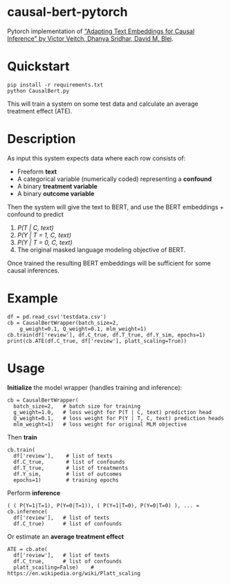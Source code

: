 # causal-bert-pytorch
Pytorch implementation of ["Adapting Text Embeddings for Causal Inference" by Victor Veitch, Dhanya Sridhar, David M. Blei](https://arxiv.org/pdf/1905.12741.pdf). 

# Quickstart

```
pip install -r requirements.txt
python CausalBert.py
```

This will train a system on some test data and calculate an average treatment effect (ATE). 

# Description

As input this system expects data where each row consists of:
* Freeform **text**
* A categorical variable (numerically coded) representing a **confound**
* A binary **treatment variable**
* A binary **outcome variable**

Then the system will give the text to BERT, and use the BERT embeddings + confound to predict
1) _P(T | C, text)_ 
2) _P(Y | T = 1, C, text)_
3) _P(Y | T = 0, C, text)_
4) The original masked language modeling objective of BERT. 

Once trained the resulting BERT embeddings will be sufficient for some causal inferences. 

# Example

```
df = pd.read_csv('testdata.csv')
cb = CausalBertWrapper(batch_size=2,
    g_weight=0.1, Q_weight=0.1, mlm_weight=1)
cb.train(df['review'], df.C_true, df.T_true, df.Y_sim, epochs=1)
print(cb.ATE(df.C_true, df['review'], platt_scaling=True))
```


# Usage

**Initialize** the model wrapper (handles training and inference):

```    
cb = CausalBertWrapper(
  batch_size=2,   # batch size for training
  g_weight=1.0,   # loss weight for P(T | C, text) prediction head
  Q_weight=0.1,   # loss weight for P(Y | T, C, text) prediction heads
  mlm_weight=1)   # loss weight for original MLM objective
```

Then **train**
```
cb.train(
  df['review'],    # list of texts
  df.C_true,       # list of confounds
  df.T_true,       # list of treatments
  df.Y_sim,        # list of outcomes
  epochs=1)        # training epochs
```

Perform **inference**

```
( ( P(Y=1|T=1), P(Y=0|T=1)), ( P(Y=1|T=0), P(Y=0|T=0) ), ... =  cb.inference(
  df['review'],   # list of texts
  df.C_true)      # list of confounds
```

Or estimate an **average treatment effect**

```
ATE = cb.ate(
  df['review'],   # list of texts
  df.C_true,      # list of confounds
  platt_scailing=False)    # https://en.wikipedia.org/wiki/Platt_scaling
```


